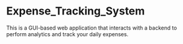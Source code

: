 # Expense_Tracking_System
This is a GUI-based web application that interacts with a backend to perform analytics and track your daily expenses.
